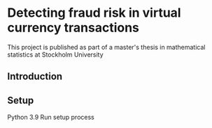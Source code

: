 # Detecting fraud risk in virtual currency transactions
This project is published as part of a master's thesis in mathematical statistics at Stockholm University

## Introduction

## Setup
Python 3.9
Run setup process
